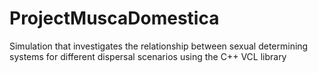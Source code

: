 # ProjectMuscaDomestica
Simulation that investigates the relationship between sexual determining systems for different dispersal scenarios using the C++ VCL library
